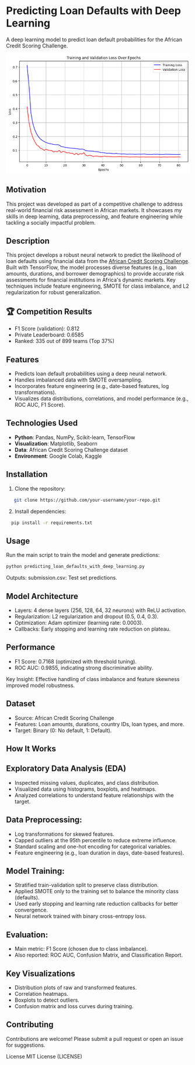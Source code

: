 # Predicting Loan Defaults with Deep Learning

A deep learning model to predict loan default probabilities for the African Credit Scoring Challenge.

<div align="center">
   <img src="results and visualizations/loss_function.png">
</div>

## Motivation
This project was developed as part of a competitive challenge to address real-world financial risk assessment in African markets. It showcases my skills in deep learning, data preprocessing, and feature engineering while tackling a socially impactful problem. 

## Description

This project develops a robust neural network to predict the likelihood of loan defaults using financial data from the [African Credit Scoring Challenge](https://zindi.africa/competitions/african-credit-scoring-challenge). Built with TensorFlow, the model processes diverse features (e.g., loan amounts, durations, and borrower demographics) to provide accurate risk assessments for financial institutions in Africa's dynamic markets. Key techniques include feature engineering, SMOTE for class imbalance, and L2 regularization for robust generalization.


## 🏆 Competition Results
- F1 Score (validation): 0.812
- Private Leaderboard: 0.6585
- Ranked: 335 out of 899 teams (Top 37%)

## Features

- Predicts loan default probabilities using a deep neural network.
- Handles imbalanced data with SMOTE oversampling.
- Incorporates feature engineering (e.g., date-based features, log transformations).
- Visualizes data distributions, correlations, and model performance (e.g., ROC AUC, F1 Score).

## Technologies Used

- **Python**: Pandas, NumPy, Scikit-learn, TensorFlow
- **Visualization**: Matplotlib, Seaborn
- **Data**: African Credit Scoring Challenge dataset
- **Environment**: Google Colab, Kaggle

## Installation

1. Clone the repository:
```bash
   git clone https://github.com/your-username/your-repo.git
```
2. Install dependencies:
  ```bash
    pip install -r requirements.txt
  ```

## Usage
Run the main script to train the model and generate predictions:
```bash
python predicting_loan_defaults_with_deep_learning.py
```
Outputs:
submission.csv: Test set predictions.

## Model Architecture
- Layers: 4 dense layers (256, 128, 64, 32 neurons) with ReLU activation.
- Regularization: L2 regularization and dropout (0.5, 0.4, 0.3).
- Optimization: Adam optimizer (learning rate: 0.0003).
- Callbacks: Early stopping and learning rate reduction on plateau.

## Performance
- F1 Score: 0.7168 (optimized with threshold tuning).
- ROC AUC: 0.9855, indicating strong discriminative ability.

Key Insight: Effective handling of class imbalance and feature skewness improved model robustness.

## Dataset
- Source: African Credit Scoring Challenge
- Features: Loan amounts, durations, country IDs, loan types, and more.
- Target: Binary (0: No default, 1: Default).

## How It Works
## Exploratory Data Analysis (EDA)
- Inspected missing values, duplicates, and class distribution.
- Visualized data using histograms, boxplots, and heatmaps.
- Analyzed correlations to understand feature relationships with the target.

## Data Preprocessing:
- Log transformations for skewed features.
- Capped outliers at the 95th percentile to reduce extreme influence.
- Standard scaling and one-hot encoding for categorical variables.
- Feature engineering (e.g., loan duration in days, date-based features).

## Model Training:
- Stratified train-validation split to preserve class distribution.
- Applied SMOTE only to the training set to balance the minority class (defaults).
- Used early stopping and learning rate reduction callbacks for better convergence.
- Neural network trained with binary cross-entropy loss.

## Evaluation:
- Main metric: F1 Score (chosen due to class imbalance).
- Also reported: ROC AUC, Confusion Matrix, and Classification Report.

## Key Visualizations
- Distribution plots of raw and transformed features.
- Correlation heatmaps.
- Boxplots to detect outliers.
- Confusion matrix and loss curves during training.

## Contributing
Contributions are welcome! Please submit a pull request or open an issue for suggestions.

License
MIT License (LICENSE)

